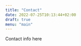 ```yaml
---
title: "Contact"
date: 2022-07-25T10:13:44+02:00
draft: true
menu: "main"
---
```

Contact info here
